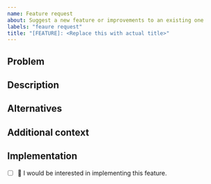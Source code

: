 ```yaml
---
name: Feature request
about: Suggest a new feature or improvements to an existing one
labels: "feaure request"
title: "[FEATURE]: <Replace this with actual title>"
---
```


## Problem
<!-- Describe a problem solved by this feature; or delete the section entirely. -->

## Description
<!-- Describe the feature and how it solves the problem. -->

## Alternatives
<!-- Describe any alternative solutions or features you have considered. How is this feature better? -->

## Additional context
<!-- Add any other context about the feature here; or delete the section entirely. -->

## Implementation
<!-- Replace the [ ] with [x] to check the box. -->
- [ ] 🙋 I would be interested in implementing this feature.
